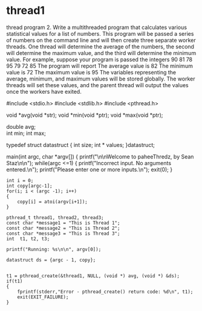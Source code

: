 # thread1
thread program
2.	Write a multithreaded program that calculates various statistical values for a list of numbers. This program will be passed a series of numbers on the command line and will then create three separate worker threads. One thread will determine the average of the numbers, the second will determine the maximum value, and the third will determine the minimum value. For example, suppose your program is passed the integers 
90 81 78 95 79 72 85
The program will report
The average value is 82
The minimum value is 72
The maximum value is 95 
The variables representing the average, minimum, and maximum values will be stored globally. The worker threads will set these values, and the parent thread will output the values once the workers have exited. 


#include <stdio.h>
#include <stdlib.h>
#include <pthread.h>
 
void *avg(void *str);
void *min(void *ptr);
void *max(void *ptr);

double avg;        
int min;
int max;

typedef struct datastruct
{
    int size;
    int * values;
}datastruct;

main(int argc, char *argv[])
{
	printf("\n\nWelcome to paheeThredz, by Sean Staz\n\n");
    while(argc <=1)
    {
        printf("Incorrect input. No arguments entered.\n");
        printf("Please enter one or more inputs.\n");
        exit(0);
	}
    
    int i = 0;
    int copy[argc-1];
    for(i; i < (argc -1); i++)
    {
        copy[i] = atoi(argv[i+1]);
    }
        
    pthread_t thread1, thread2, thread3;
    const char *message1 = "This is Thread 1";
    const char *message2 = "This is Thread 2";
    const char *message3 = "This is Thread 3";
    int  t1, t2, t3;
 
    printf("Running: %s\n\n", argv[0]);
    
    datastruct ds = {argc - 1, copy};
 
   
    t1 = pthread_create(&thread1, NULL, (void *) avg, (void *) &ds);
    if(t1)
    {
        fprintf(stderr,"Error - pthread_create() return code: %d\n", t1);
        exit(EXIT_FAILURE);
    }
   
   
